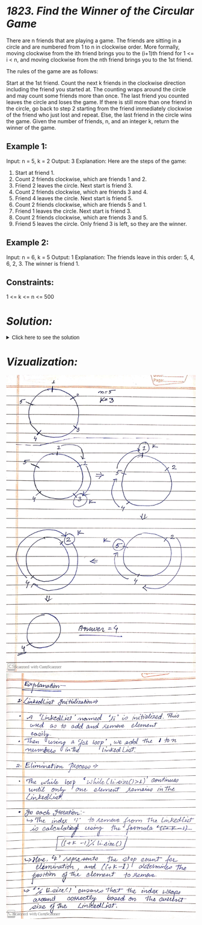 # ***1823. Find the Winner of the Circular Game***
There are n friends that are playing a game. The friends are sitting in a circle and are numbered from 1 to n in clockwise order. More formally, moving clockwise from the ith friend brings you to the (i+1)th friend for 1 <= i < n, and moving clockwise from the nth friend brings you to the 1st friend.

The rules of the game are as follows:

Start at the 1st friend.
Count the next k friends in the clockwise direction including the friend you started at. The counting wraps around the circle and may count some friends more than once.
The last friend you counted leaves the circle and loses the game.
If there is still more than one friend in the circle, go back to step 2 starting from the friend immediately clockwise of the friend who just lost and repeat.
Else, the last friend in the circle wins the game.
Given the number of friends, n, and an integer k, return the winner of the game.

## **Example 1:**
Input: n = 5, k = 2
Output: 3
Explanation: Here are the steps of the game:
1) Start at friend 1.
2) Count 2 friends clockwise, which are friends 1 and 2.
3) Friend 2 leaves the circle. Next start is friend 3.
4) Count 2 friends clockwise, which are friends 3 and 4.
5) Friend 4 leaves the circle. Next start is friend 5.
6) Count 2 friends clockwise, which are friends 5 and 1.
7) Friend 1 leaves the circle. Next start is friend 3.
8) Count 2 friends clockwise, which are friends 3 and 5.
9) Friend 5 leaves the circle. Only friend 3 is left, so they are the winner.

## **Example 2:**
Input: n = 6, k = 5
Output: 1
Explanation: The friends leave in this order: 5, 4, 6, 2, 3. The winner is friend 1.

## Constraints:
1 <= k <= n <= 500

# ***Solution:***
<details>
  <summary style="font-family:Arial, sans-serif; font-size:14px; cursor:pointer;">Click here to see the solution</summary>
<div style="border: 1px solid #000; padding: 5px; background-color: black;">
<pre><code style="color: green;">
import java.util.*;
class Solution {
    public int findTheWinner(int n, int k) {
        LinkedList<Integer> li = new LinkedList<>();
        for (int i = 0; i < n; i++) {
            li.add(i, (i + 1));
        }
        int i = 0;
        while (li.size() > 1) {
            i = (i + k - 1) % li.size(); // Adjust index based on the current list size
            // System.out.println("Removing: " + li.get(i));
            li.remove(i);
        }
        int ele=li.get(0);
        return(ele);
}
}
</code></pre>
</div>
  <p style="margin-top:20px;"></p>
</details>
  <p style="margin-top:20px;"></p>

# *Vizualization:*
![Visualization](https://github.com/Anashritam/DSA-Practice/blob/main/Medium/images/WhatsApp%20Image%202024-07-09%20at%2017.17.17_6ddbaa9b.jpg)
![Explaination](https://github.com/Anashritam/DSA-Practice/blob/main/Medium/images/WhatsApp%20Image%202024-07-09%20at%2017.17.17_ce7c3717.jpg)
